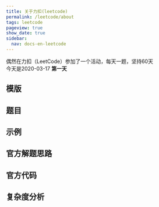 ```yaml
---
title: 关于力扣(leetcode)
permalink: /leetcode/about
tags: leetcode
pageview: true
show_date: true
sidebar:
  nav: docs-en-leetcode
---
```

偶然在力扣（LeetCode）参加了一个活动，每天一题，坚持60天     
今天是2020-03-17 **第一天**

## 模版


## 题目 []()


## 示例


## 官方解题思路


## 官方代码

## 复杂度分析
